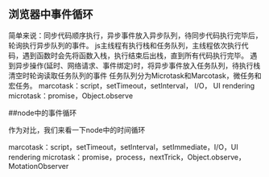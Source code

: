 ## 浏览器中事件循环
简单来说：同步代码顺序执行，异步事件放入异步队列，待同步代码执行完毕后，轮询执行异步队列的事件。
js主线程有执行栈和任务队列，主线程依次执行代码，遇到函数时会先将函数入栈，执行结束后出栈，直到所有代码执行完毕。
遇到异步操作(延时、网络请求、事件绑定)时，将异步事件放入任务队列，待执行栈清空时轮询读取任务队列的事件
任务队列分为Microtask和Marcotask，微任务和宏任务。
marcotask：script，setTimeout，setInterval，  I/O， UI rendering
microtask：promise，Object.observe

##node中的事件循环

作为对比，我们来看一下node中的时间循环

marcotask：script，setTimeout，setInterval，setImmediate，I/O，UI rendering
microtask：promise，process，nextTrick，Object.observe，MotationObserver